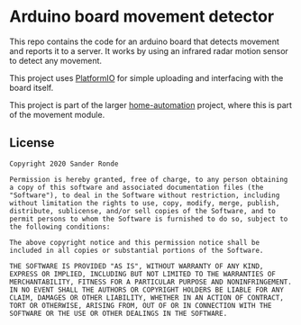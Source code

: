 # Arduino board movement detector

This repo contains the code for an arduino board that detects movement and reports it to a server. It works by using an infrared radar motion sensor to detect any movement.

This project uses [PlatformIO](https://platformio.org/) for simple uploading and interfacing with the board itself.

This project is part of the larger [home-automation](https://github.com/SanderRonde/home-automation) project, where this is part of the movement module.

## License

```text
Copyright 2020 Sander Ronde

Permission is hereby granted, free of charge, to any person obtaining a copy of this software and associated documentation files (the "Software"), to deal in the Software without restriction, including without limitation the rights to use, copy, modify, merge, publish, distribute, sublicense, and/or sell copies of the Software, and to permit persons to whom the Software is furnished to do so, subject to the following conditions:

The above copyright notice and this permission notice shall be included in all copies or substantial portions of the Software.

THE SOFTWARE IS PROVIDED "AS IS", WITHOUT WARRANTY OF ANY KIND, EXPRESS OR IMPLIED, INCLUDING BUT NOT LIMITED TO THE WARRANTIES OF MERCHANTABILITY, FITNESS FOR A PARTICULAR PURPOSE AND NONINFRINGEMENT. IN NO EVENT SHALL THE AUTHORS OR COPYRIGHT HOLDERS BE LIABLE FOR ANY CLAIM, DAMAGES OR OTHER LIABILITY, WHETHER IN AN ACTION OF CONTRACT, TORT OR OTHERWISE, ARISING FROM, OUT OF OR IN CONNECTION WITH THE SOFTWARE OR THE USE OR OTHER DEALINGS IN THE SOFTWARE.
```